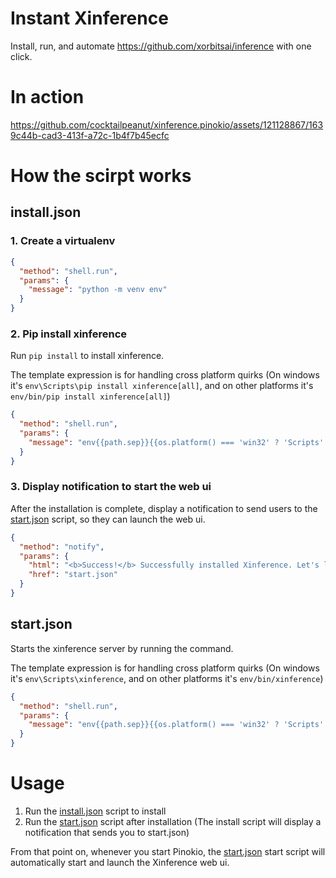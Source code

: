 # Instant Xinference

Install, run, and automate https://github.com/xorbitsai/inference with one click.

# In action

https://github.com/cocktailpeanut/xinference.pinokio/assets/121128867/1639c44b-cad3-413f-a72c-1b4f7b45ecfc


# How the scirpt works

## install.json

### 1. Create a virtualenv

```json
{
  "method": "shell.run",
  "params": {
    "message": "python -m venv env"
  }
}
```

### 2. Pip install xinference

Run `pip install` to install xinference.

The template expression is for handling cross platform quirks (On windows it's `env\Scripts\pip install xinference[all]`, and on other platforms it's `env/bin/pip install xinference[all]`)

```json
{
  "method": "shell.run",
  "params": {
    "message": "env{{path.sep}}{{os.platform() === 'win32' ? 'Scripts' : 'bin'}}{{path.sep}}pip install xinference[all]"
  }
}
```

### 3. Display notification to start the web ui

After the installation is complete, display a notification to send users to the [start.json](start.json) script, so they can launch the web ui.

```json
{
  "method": "notify",
  "params": {
    "html": "<b>Success!</b> Successfully installed Xinference. Let's launch the web ui!",
    "href": "start.json"
  }
}
```

## start.json

Starts the xinference server by running the command.

The template expression is for handling cross platform quirks (On windows it's `env\Scripts\xinference`, and on other platforms it's `env/bin/xinference`)

```json
{
  "method": "shell.run",
  "params": {
    "message": "env{{path.sep}}{{os.platform() === 'win32' ? 'Scripts' : 'bin'}}{{path.sep}}xinference"
  }
}
```


# Usage

1. Run the [install.json](install.json) script to install
2. Run the [start.json](start.json) script after installation (The install script will display a notification that sends you to start.json)

From that point on, whenever you start Pinokio, the [start.json](start.json) start script will automatically start and launch the Xinference web ui.
